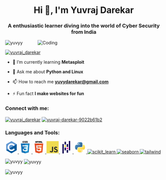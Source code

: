 <h1 align="center">Hi 👋, I'm Yuvraj Darekar</h1>
<h3 align="center">A enthusiastic learner diving into the world of Cyber Security from India</h3>
<img align="right" alt="Coding" width="400" src="https://user-images.githubusercontent.com/74038190/238353480-219bcc70-f5dc-466b-9a60-29653d8e8433.gif">

<p align="left"> <img src="https://komarev.com/ghpvc/?username=yuvyy&label=Profile%20views&color=0e75b6&style=flat" alt="yuvyy" /> </p>

<p align="left"> <a href="https://twitter.com/yuvraj_darekar" target="blank"><img src="https://img.shields.io/twitter/follow/yuvraj_darekar?logo=twitter&style=for-the-badge" alt="yuvraj_darekar" /></a> </p>

- 🌱 I’m currently learning **Metasploit**

- 💬 Ask me about **Python and Linux**

- 📫 How to reach me **yuvydarekar@gmail.com**

- ⚡ Fun fact **I make websites for fun**

<h3 align="left">Connect with me:</h3>
<p align="left">
<a href="https://twitter.com/yuvraj_darekar" target="blank"><img align="center" src="https://raw.githubusercontent.com/rahuldkjain/github-profile-readme-generator/master/src/images/icons/Social/twitter.svg" alt="yuvraj_darekar" height="30" width="40" /></a>
<a href="https://linkedin.com/in/yuvraj-darekar-9022b61b2" target="blank"><img align="center" src="https://raw.githubusercontent.com/rahuldkjain/github-profile-readme-generator/master/src/images/icons/Social/linked-in-alt.svg" alt="yuvraj-darekar-9022b61b2" height="30" width="40" /></a>
</p>

<h3 align="left">Languages and Tools:</h3>
<p align="left"> <a href="https://www.cprogramming.com/" target="_blank" rel="noreferrer"> <img src="https://raw.githubusercontent.com/devicons/devicon/master/icons/c/c-original.svg" alt="c" width="40" height="40"/> </a> <a href="https://www.w3schools.com/css/" target="_blank" rel="noreferrer"> <img src="https://raw.githubusercontent.com/devicons/devicon/master/icons/css3/css3-original-wordmark.svg" alt="css3" width="40" height="40"/> </a> <a href="https://www.w3.org/html/" target="_blank" rel="noreferrer"> <img src="https://raw.githubusercontent.com/devicons/devicon/master/icons/html5/html5-original-wordmark.svg" alt="html5" width="40" height="40"/> </a> <a href="https://developer.mozilla.org/en-US/docs/Web/JavaScript" target="_blank" rel="noreferrer"> <img src="https://raw.githubusercontent.com/devicons/devicon/master/icons/javascript/javascript-original.svg" alt="javascript" width="40" height="40"/> </a> <a href="https://pandas.pydata.org/" target="_blank" rel="noreferrer"> <img src="https://raw.githubusercontent.com/devicons/devicon/2ae2a900d2f041da66e950e4d48052658d850630/icons/pandas/pandas-original.svg" alt="pandas" width="40" height="40"/> </a> <a href="https://www.python.org" target="_blank" rel="noreferrer"> <img src="https://raw.githubusercontent.com/devicons/devicon/master/icons/python/python-original.svg" alt="python" width="40" height="40"/> </a> <a href="https://scikit-learn.org/" target="_blank" rel="noreferrer"> <img src="https://upload.wikimedia.org/wikipedia/commons/0/05/Scikit_learn_logo_small.svg" alt="scikit_learn" width="40" height="40"/> </a> <a href="https://seaborn.pydata.org/" target="_blank" rel="noreferrer"> <img src="https://seaborn.pydata.org/_images/logo-mark-lightbg.svg" alt="seaborn" width="40" height="40"/> </a> <a href="https://tailwindcss.com/" target="_blank" rel="noreferrer"> <img src="https://www.vectorlogo.zone/logos/tailwindcss/tailwindcss-icon.svg" alt="tailwind" width="40" height="40"/> </a> </p>

<p><img align="left" src="https://github-readme-stats.vercel.app/api/top-langs?username=yuvyy&show_icons=true&locale=en&layout=compact" alt="yuvyy" /></p>

<p>&nbsp;<img align="center" src="https://github-readme-stats.vercel.app/api?username=yuvyy&show_icons=true&locale=en" alt="yuvyy" /></p>

<p><img align="center" src="https://github-readme-streak-stats.herokuapp.com/?user=yuvyy&" alt="yuvyy" /></p>
